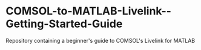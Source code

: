 # COMSOL-to-MATLAB-Livelink--Getting-Started-Guide
Repository containing a beginner's guide to COMSOL's Livelink for MATLAB
